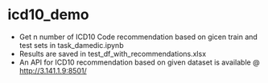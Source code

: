 # icd10_demo
- Get n number of ICD10 Code recommendation based on gicen train and test sets in task_damedic.ipynb
- Results are saved in test_df_with_recommendations.xlsx
- An API for ICD10 recommendation based on given dataset is available @ http://3.141.1.9:8501/
